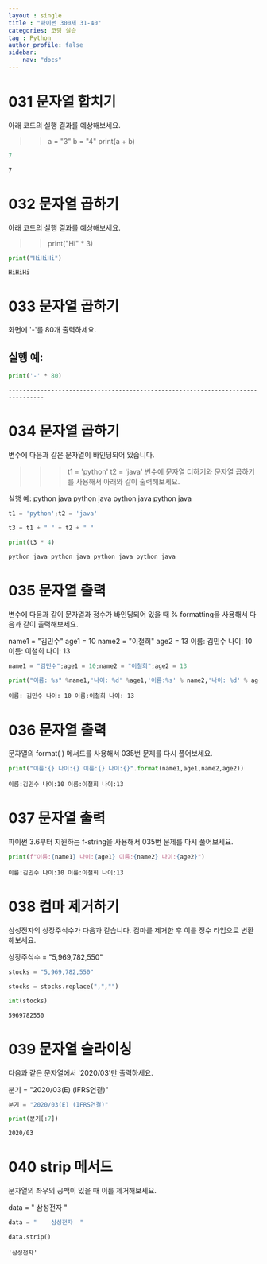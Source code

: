 ```yaml
---
layout : single
title : "파이썬 300제 31-40"
categories: 코딩 실습
tag : Python
author_profile: false
sidebar:
    nav: "docs"
---
```

# 031 문자열 합치기
아래 코드의 실행 결과를 예상해보세요.

>> a = "3"
>> b = "4"
>> print(a + b) 


```python
7
```




    7



# 032 문자열 곱하기
아래 코드의 실행 결과를 예상해보세요.

>> print("Hi" * 3)


```python
print("HiHiHi")
```

    HiHiHi
    

# 033 문자열 곱하기
화면에 '-'를 80개 출력하세요.

실행 예:
--------------------------------------------------------------------------------


```python
print('-' * 80)
```

    --------------------------------------------------------------------------------
    

# 034 문자열 곱하기
변수에 다음과 같은 문자열이 바인딩되어 있습니다.

>>> t1 = 'python'
>>> t2 = 'java'
변수에 문자열 더하기와 문자열 곱하기를 사용해서 아래와 같이 출력해보세요.

실행 예:
python java python java python java python java


```python
t1 = 'python';t2 = 'java' 
```


```python
t3 = t1 + " " + t2 + " "
```


```python
print(t3 * 4)
```

    python java python java python java python java 
    

# 035 문자열 출력
변수에 다음과 같이 문자열과 정수가 바인딩되어 있을 때 % formatting을 사용해서 다음과 같이 출력해보세요.

name1 = "김민수" 
age1 = 10
name2 = "이철희"
age2 = 13
이름: 김민수 나이: 10
이름: 이철희 나이: 13


```python
name1 = "김민수";age1 = 10;name2 = "이철희";age2 = 13 
```


```python
print("이름: %s" %name1,'나이: %d' %age1,'이름:%s' % name2,'나이: %d' % age2)
```

    이름: 김민수 나이: 10 이름:이철희 나이: 13
    

# 036 문자열 출력
문자열의 format( ) 메서드를 사용해서 035번 문제를 다시 풀어보세요. 


```python
print("이름:{} 나이:{} 이름:{} 나이:{}".format(name1,age1,name2,age2))
```

    이름:김민수 나이:10 이름:이철희 나이:13
    

# 037 문자열 출력
파이썬 3.6부터 지원하는 f-string을 사용해서 035번 문제를 다시 풀어보세요.


```python
print(f"이름:{name1} 나이:{age1} 이름:{name2} 나이:{age2}")
```

    이름:김민수 나이:10 이름:이철희 나이:13
    

# 038 컴마 제거하기
삼성전자의 상장주식수가 다음과 같습니다. 컴마를 제거한 후 이를 정수 타입으로 변환해보세요.

상장주식수 = "5,969,782,550" 


```python
stocks = "5,969,782,550"
```


```python
stocks = stocks.replace(",","")
```


```python
int(stocks)
```




    5969782550



# 039 문자열 슬라이싱
다음과 같은 문자열에서 '2020/03'만 출력하세요.

분기 = "2020/03(E) (IFRS연결)" 


```python
분기 = "2020/03(E) (IFRS연결)"
```


```python
print(분기[:7])
```

    2020/03
    

# 040 strip 메서드
문자열의 좌우의 공백이 있을 때 이를 제거해보세요.

data = "   삼성전자    " 


```python
data = "    삼성전자  "
```


```python
data.strip()
```




    '삼성전자'




```python

```
